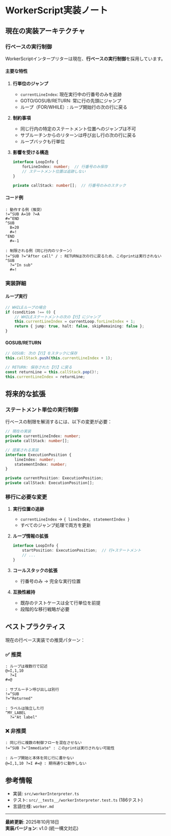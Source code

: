 # WorkerScript実装ノート

## 現在の実装アーキテクチャ

### 行ベースの実行制御

WorkerScriptインタープリターは現在、**行ベースの実行制御**を採用しています。

#### 主要な特性

1. **行単位のジャンプ**
   - `currentLineIndex`: 現在実行中の行番号のみを追跡
   - GOTO/GOSUB/RETURN: 常に行の先頭にジャンプ
   - ループ（FOR/WHILE）: ループ開始行の次の行に戻る

2. **制約事項**
   - 同じ行内の特定のステートメント位置へのジャンプは不可
   - サブルーチンからのリターンは呼び出し行の次の行に戻る
   - ループバックも行単位

3. **影響を受ける構造**
   ```typescript
   interface LoopInfo {
       forLineIndex: number;  // 行番号のみ保存
       // ステートメント位置は追跡しない
   }
   
   private callStack: number[];  // 行番号のみのスタック
   ```

#### コード例

```workerscript
: 動作する例（推奨）
!=^SUB A=10 ?=A
#=^END
^SUB
  B=20
  #=!
^END
  #=-1

: 制限される例（同じ行内のリターン）
!=^SUB ?="After call" / : RETURNは次の行に戻るため、このprintは実行されない
^SUB
  ?="In sub"
  #=!
```

### 実装詳細

#### ループ実行

```typescript
// WHILEループの場合
if (condition !== 0) {
    // WHILEステートメントの次の【行】にジャンプ
    this.currentLineIndex = currentLoop.forLineIndex + 1;
    return { jump: true, halt: false, skipRemaining: false };
}
```

#### GOSUB/RETURN

```typescript
// GOSUB: 次の【行】をスタックに保存
this.callStack.push(this.currentLineIndex + 1);

// RETURN: 保存された【行】に戻る
const returnLine = this.callStack.pop()!;
this.currentLineIndex = returnLine;
```

## 将来的な拡張

### ステートメント単位の実行制御

行ベースの制限を解消するには、以下の変更が必要：

```typescript
// 現在の実装
private currentLineIndex: number;
private callStack: number[];

// 提案される実装
interface ExecutionPosition {
    lineIndex: number;
    statementIndex: number;
}

private currentPosition: ExecutionPosition;
private callStack: ExecutionPosition[];
```

### 移行に必要な変更

1. **実行位置の追跡**
   - `currentLineIndex` → `{ lineIndex, statementIndex }`
   - すべてのジャンプ処理で両方を更新

2. **ループ情報の拡張**
   ```typescript
   interface LoopInfo {
       startPosition: ExecutionPosition;  // 行+ステートメント
       // ...
   }
   ```

3. **コールスタックの拡張**
   - 行番号のみ → 完全な実行位置

4. **互換性維持**
   - 既存のテストケースは全て行単位を前提
   - 段階的な移行戦略が必要

## ベストプラクティス

現在の行ベース実装での推奨パターン：

### ✅ 推奨

```workerscript
: ループは複数行で記述
@=I,1,10
  ?=I
#=@

: サブルーチン呼び出しは別行
!=^SUB
?="Returned"

: ラベルは独立した行
^MY_LABEL
  ?="At label"
```

### ❌ 非推奨

```workerscript
: 同じ行に複数の制御フローを混在させない
!=^SUB ?="Immediate" : このprintは実行されない可能性

: ループ開始と本体を同じ行に書かない
@=I,1,10 ?=I #=@ : 期待通りに動作しない
```

## 参考情報

- 実装: `src/workerInterpreter.ts`
- テスト: `src/__tests__/workerInterpreter.test.ts` (186テスト)
- 言語仕様: `worker.md`

---

**最終更新**: 2025年10月18日  
**実装バージョン**: v1.0 (統一構文対応)
